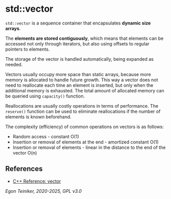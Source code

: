 # std::vector

`std::vector` is a sequence container that encapsulates **dynamic size arrays**.

The **elements are stored contiguously**, which means that elements can be accessed 
not only through iterators, but also using offsets to regular pointers to elements. 

The storage of the vector is handled automatically, being expanded as needed. 

Vectors usually occupy more space than static arrays, because more memory is allocated 
to handle future growth. This way a vector does not need to reallocate each time an 
element is inserted, but only when the additional memory is exhausted. 
The total amount of allocated memory can be queried using `capacity()` function.

Reallocations are usually costly operations in terms of performance. 
The `reserve()` function can be used to eliminate reallocations if the number of 
elements is known beforehand.

The complexity (efficiency) of common operations on vectors is as follows:
* Random access - constant O(1)
* Insertion or removal of elements at the end - amortized constant O(1)
* Insertion or removal of elements - linear in the distance to the end of the vector O(n)



## References

* [C++ Reference: vector](https://en.cppreference.com/w/cpp/container/vector)


*Egon Teiniker, 2020-2025, GPL v3.0*
